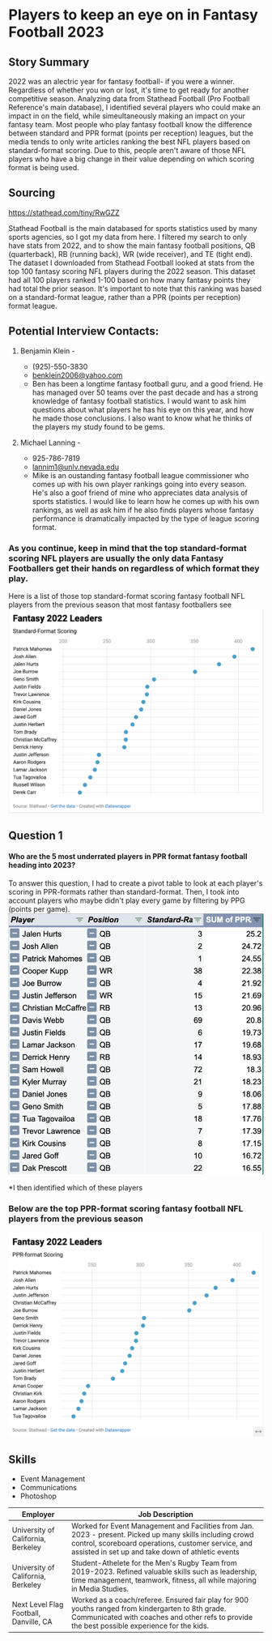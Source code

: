 
# Players to keep an eye on in Fantasy Football 2023
## Story Summary
2022 was an alectric year for fantasy football- if you were a winner. Regardless of whether you won or lost, it's time to get ready for another competitive season. Analyzing data from Stathead Football (Pro Football Reference's main database), I identified several players who could make an impact in on the field, while simeultaneously making an impact on your fantasy team. Most people who play fantasy football know the difference between standard and PPR format (points per reception) leagues, but the media tends to only write articles ranking the best NFL players based on standard-format scoring. Due to this, people aren't aware of those NFL players who have a big change in their value depending on which scoring format is being used.

## Sourcing
https://stathead.com/tiny/RwGZZ

Stathead Football is the main databased for sports statistics used by many sports agencies, so I got my data from here. I filtered my search to only have stats from 2022, and to show the main fantasy football positions, QB (quarterback), RB (running back), WR (wide receiver), and TE (tight end). The dataset I downloaded from Stathead Football looked at stats from the top 100 fantasy scoring NFL players during the 2022 season. This dataset had all 100 players ranked 1-100 based on how many fantasy points they had total the prior season. It's important to note that this ranking was based on a standard-format league, rather than a PPR (points per reception) format league. 

## Potential Interview Contacts:

1. Benjamin Klein -
   * (925)-550-3830
   * benklein2006@yahoo.com
   * Ben has been a longtime fantasy football guru, and a good friend. He has managed over 50 teams over the past decade and has a strong knowledge of fantasy football statistics. I would want to ask him questions about what players he has his eye on this year, and how he made those conclusions. I also want to know what he thinks of the players my study found to be gems.

2. Michael Lanning -
   * 925-786-7819
   * lannim1@unlv.nevada.edu
   * Mike is an oustanding fantasy football league commissioner who comes up with his own player rankings going into every season. He's also a goof friend of mine who appreciates data analysis of sports statistics. I would like to learn how he comes up with his own rankings, as well as ask him if he also finds players whose fantasy performance is dramatically impacted by the type of league scoring format.
     
### As you continue, keep in mind that the top standard-format scoring NFL players are usually the only data Fantasy Footballers get their hands on regardless of which format they play.
 Here is a list of those top standard-format scoring fantasy football NFL players from the previous season that most fantasy footballers see
![Top 20 Standard-format NFL players](/Top20StandardGraph.png)

## Question 1
#### Who are the 5 most underrated players in PPR format fantasy football heading into 2023?
To answer this question, I had to create a pivot table to look at each player's scoring in PPR-formats rather than standard-format. Then, I took into account players who maybe didn't play every game by filtering by PPG (points per game).
![Top 20 players in PPR-format by PPG](/Top20PPRPPG.png)

*I then identified which of these players 
### Below are the top PPR-format scoring fantasy football NFL players from the previous season
![Top 20 PPR-format NFL players](/Top20PPRGraph.png)









## Skills
* Event Management
* Communications
* Photoshop

| **Employer**                           	| **Job Description**                                                                                                                                                                                                  	|
|----------------------------------------	|----------------------------------------------------------------------------------------------------------------------------------------------------------------------------------------------------------------------	|
| University of California, Berkeley     	| Worked for Event Management and Facilities from Jan. 2023 - present. Picked up many skills including crowd control, scoreboard operations, customer service, and assisted in set up and take down of athletic events 	|
| University of California, Berkeley     	| Student-Athelete for the Men's Rugby Team from 2019-2023. Refined valuable skills such as leadership, time management, teamwork, fitness, all while majoring in Media Studies.                                       	|
| Next Level Flag Football, Danville, CA 	| Worked as a coach/referee. Ensured fair play for 900 youths ranged from kindergarten to 8th grade. Communicated with coaches and other refs to provide the best possible experience for the kids.                    	|
